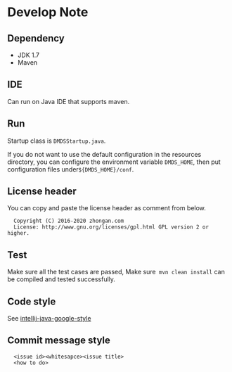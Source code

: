 # Develop Note

## Dependency
 - JDK 1.7
 - Maven

## __IDE__

  Can run on Java IDE that supports maven. 

## __Run__

  Startup class is `DMDSStartup.java`.
  
  If you do not want to use the default configuration in the resources directory, you can configure the environment variable `DMDS_HOME`, then put configuration files under`${DMDS_HOME}/conf`.

## __License header__

   You can copy and paste the license header as comment from below.
  
  ```
    Copyright (C) 2016-2020 zhongan.com
    License: http://www.gnu.org/licenses/gpl.html GPL version 2 or higher.
  ```
## __Test__

  Make sure all the test cases are passed, Make sure` mvn clean install` can be compiled and tested successfully.
    
## __Code style__

   See  [intellij-java-google-style](https://github.com/google/styleguide/blob/gh-pages/intellij-java-google-style.xml)

## Commit message style

  ```
    <issue id><whitesapce><issue title>
    <how to do>
  ```
